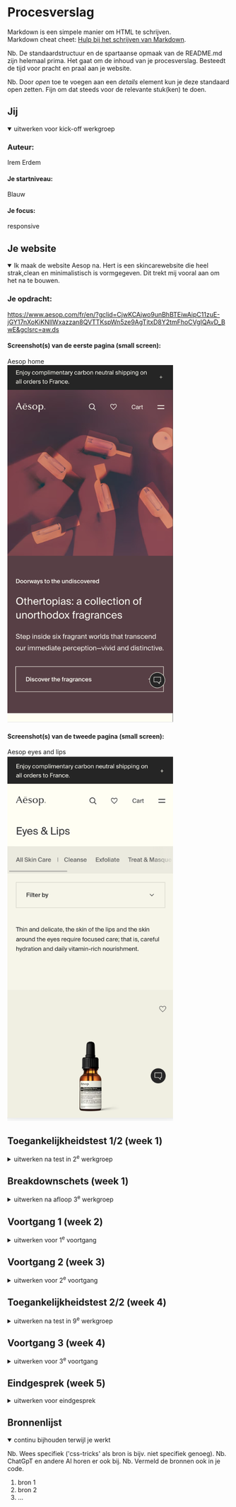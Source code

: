 # Procesverslag
Markdown is een simpele manier om HTML te schrijven.  
Markdown cheat cheet: [Hulp bij het schrijven van Markdown](https://github.com/adam-p/markdown-here/wiki/Markdown-Cheatsheet).

Nb. De standaardstructuur en de spartaanse opmaak van de README.md zijn helemaal prima. Het gaat om de inhoud van je procesverslag. Besteedt de tijd voor pracht en praal aan je website.

Nb. Door *open* toe te voegen aan een *details* element kun je deze standaard open zetten. Fijn om dat steeds voor de relevante stuk(ken) te doen.





## Jij

<details open>
  <summary>uitwerken voor kick-off werkgroep</summary>

  ### Auteur:
  Irem Erdem 

  #### Je startniveau:
  Blauw

  #### Je focus:
  responsive
 
</details>





## Je website

<details open>
  <summary>Ik maak de website Aesop na. Hert is een skincarewebsite die heel strak,clean en minimalistisch is vormgegeven. Dit trekt mij vooral aan om het na te bouwen.
  </summary>

  ### Je opdracht:
  https://www.aesop.com/fr/en/?gclid=CjwKCAjwo9unBhBTEiwAipC11zuE-jGY17nXoKiKNIlWxazzan8QVTTKspWn5ze9AgTitxD8Y2tmFhoCVgIQAvD_BwE&gclsrc=aw.ds

  #### Screenshot(s) van de eerste pagina (small screen): 
  Aesop home <br>
  <img src="fotosweb/home.jpg" width="375px" alt="home pagina van Aesop">

  #### Screenshot(s) van de tweede pagina (small screen):
  Aesop eyes and lips <br>
  <img src="fotosweb/eyeslips.jpg" width="375px" alt="eyes and lips pagina Aesop">
 
</details>



## Toegankelijkheidstest 1/2 (week 1)

<details>
  <summary>uitwerken na test in 2<sup>e</sup> werkgroep</summary>

  ### Bevindingen
  Lijst met je bevindingen die in de test naar voren kwamen: 
  -Sommige buttons hebben geen omschrijving, geen alt. 
  -De taal van de website is Engels maar bij bijvoorbeeld Franse woordjes staat er niet bij dat dit in het Frans uitgesperoken moet worden.
  -Je kan gewoon inzoomen in de website. 
  -De website bevat geen complexe images dus is er geen behoevte aan alternatieve tekst voor zulke plaatjes. 
  -De heading elementen worden goed en correct gebruikt. 
  -Alle fotos hebben een alternatieve tekst.  

</details>



## Breakdownschets (week 1)

<details>
  <summary>uitwerken na afloop 3<sup>e</sup> werkgroep</summary>

  ### de hele pagina: 
  <img src="fotosweb/indeling.jpg" width="375px" alt="Indeling">
  <img src="fotosweb/ss3.jpg" width="375px" alt="de head">

  ### dynamisch deel (bijv menu): 
 <img src="fotosweb/ss4.jpg" width="375px" alt="de main">

  ### wellicht nog een dynamisch deel (bijv filter): 
  <img src="fotosweb/ss5.jpg" width="375px" alt="de bottom">

</details>





## Voortgang 1 (week 2)

<details>
  <summary>uitwerken voor 1<sup>e</sup> voortgang</summary>

  ### Stand van zaken
  <p>Ik heb moeite met de woorden OP de foto te zetten.</p><br>
  <img src="fotosweb/ss1.jpg" width="375px" alt="probleem 1">
  <p>Ik moet nog even kijken hoe ik de carousel ga aanpakken, ik denk dat ik er moeite mee zal hebben</p><br>
  <img src="fotosweb/ss2.jpg" width="375px" alt="probleem 2">


  ### Agenda voor meeting
  samen met je groepje opstellen

  | student 1 Zahra                           | student 2  Tristan      
  | We willen allebei                         | ---                
  | weten hoe we de                           | en dit             
  | iconen moeten doen.                       | dit als er tijd is 
  | Met fotos of op een andere manier?        | ...                


  ### Verslag van meeting
  hier na afloop snel de uitkomsten van de meeting vastleggen

  - punt 1: Elke pagina een andere titel.
  - punt 2: Favorietenlijst moet ook in de header.
  - punt 3: ./ voor elke link.
  - punt 4: Consistent zijn met waar ik ruimte laat met enter en waar niet. 
  - punt 5: In section is de volgore; eerst header dan p dan img. dus dat moet ik aanpassen
  - punt 6: De sectin dan aanpassen met display flex en dan order.
  - punt 7: Button moet weg want die mag ik niet gebruiken als link. 
  - punt 8: Elke section moet een heading.
  - punt 9: De slider eerst correct html'en met ul en dan alle items. 
  - punt 10: Eelke li een foto dan 1 p met een span voor titel. 
  - punt 11: Het hartje van mn favorietenlijst mag een img zijn.

</details>





## Voortgang 2 (week 3)

<details>
  <summary>uitwerken voor 2<sup>e</sup> voortgang</summary>

  ### Stand van zaken
  Het meest lastige was de letterfonts goed doen. Ik ben er heel lang mee bezig geweest maar het is eindelijk gelukt. 
  Doordat ik de les over positions had gevolgd ging dat nu heel goed. Het is mij gelukt om de ul li op de img te zetten. 
  Ik moet nu focussen oo mn tweede pagina. 


  ### Agenda voor meeting
  samen met je groepje opstellen

  | student 1 Zahra                       | student 2         
  | Tekst onder foto, staan nu 
  |bij zijkant maar moet er onder
  |Ik wil maar 4 colommen als ik 
  |site vergroot hoe doe ik dat
  |Hoe stop ik de woorden in menu 
  |knop. Als ik site groter maak 
  |moet er tekst bij komen in de footer                         
              


  ### Verslag van meeting
  hier na afloop snel de uitkomsten van de meeting vastleggen

  - punt 1
  - punt 2
  - nog een punt
- ...

</details>





## Toegankelijkheidstest 2/2 (week 4)

<details>
  <summary>uitwerken na test in 9<sup>e</sup> werkgroep</summary>

  ### Bevindingen
  Lijst met je bevindingen die in de test naar voren kwamen (geef ook aan wat er verbeterd is):

</details>





## Voortgang 3 (week 4)

<details>
  <summary>uitwerken voor 3<sup>e</sup> voortgang</summary>

  ### Stand van zaken
  hier dit ging goed & dit was lastig (neem ook screenshots op van delen van je website en code)


  ### Agenda voor meeting
  samen met je groepje opstellen

  | student 1      | student 2          | student 3    | student 4        |
  | ---            | ---                | ---          | ---              |
  | dit bespreken  | en dit             | en ik dit    | en dan ik dat    |
  | en dat ook nog | dit als er tijd is | nog een punt | dit wil ik zeker |
  | ...            | ...                | ...          | ...              |


  ### Verslag van meeting
  hier na afloop snel de uitkomsten van de meeting vastleggen

  - punt 1
  - punt 2
  - nog een punt
  - ...

</details>





## Eindgesprek (week 5)

<details>
  <summary>uitwerken voor eindgesprek</summary>

  ### Je uitkomst - karakteristiek screenshots:
  <img src="readme-images/dummy-plaatje.jpg" width="375px" alt="uitomst opdracht 1">


  ### Dit ging goed/Heb ik geleerd: 
  Korte omschrijving met plaatjes

  <img src="readme-images/dummy-plaatje.jpg" width="375px" alt="top">


  ### Dit was lastig/Is niet gelukt:
  Korte omschrijving met plaatjes

  <img src="readme-images/dummy-plaatje.jpg" width="375px" alt="bummer">
</details>





## Bronnenlijst

<details open>
  <summary>continu bijhouden terwijl je werkt</summary>

  Nb. Wees specifiek ('css-tricks' als bron is bijv. niet specifiek genoeg). 
  Nb. ChatGpT en andere AI horen er ook bij.
  Nb. Vermeld de bronnen ook in je code.

  1. bron 1
  2. bron 2
  3. ...

</details>